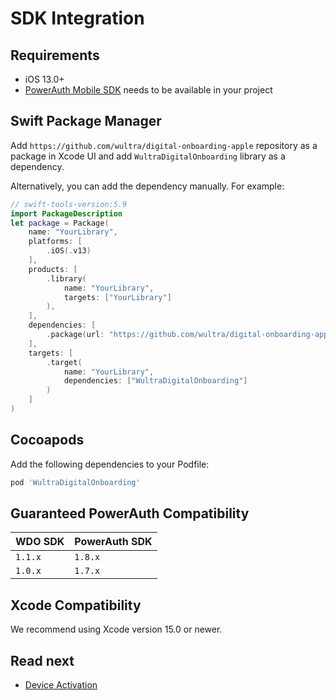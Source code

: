 # SDK Integration

## Requirements

- iOS 13.0+
- [PowerAuth Mobile SDK](https://github.com/wultra/powerauth-mobile-sdk) needs to be available in your project

## Swift Package Manager

Add `https://github.com/wultra/digital-onboarding-apple` repository as a package in Xcode UI and add `WultraDigitalOnboarding` library as a dependency.

Alternatively, you can add the dependency manually. For example:

```swift
// swift-tools-version:5.9
import PackageDescription
let package = Package(
    name: "YourLibrary",
    platforms: [
        .iOS(.v13)
    ],
    products: [
        .library(
            name: "YourLibrary",
            targets: ["YourLibrary"]
        ),
    ],
    dependencies: [
        .package(url: "https://github.com/wultra/digital-onboarding-apple.git", .from("1.0.0"))
    ],
    targets: [
        .target(
            name: "YourLibrary",
            dependencies: ["WultraDigitalOnboarding"]
        )
    ]
)
```

## Cocoapods

Add the following dependencies to your Podfile:

```rb
pod 'WultraDigitalOnboarding'
```

## Guaranteed PowerAuth Compatibility

| WDO SDK | PowerAuth SDK |  
|---|---|
| `1.1.x` | `1.8.x` |
| `1.0.x` | `1.7.x` |

## Xcode Compatibility

We recommend using Xcode version 15.0 or newer.

## Read next

- [Device Activation](Device-Activation.md)